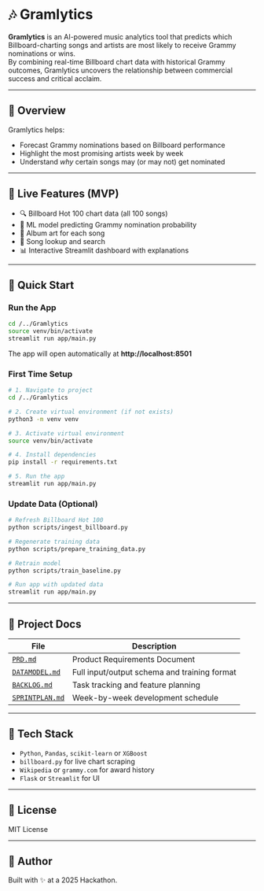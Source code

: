 # 🎶 Gramlytics

**Gramlytics** is an AI-powered music analytics tool that predicts which Billboard-charting songs and artists are most likely to receive Grammy nominations or wins.  
By combining real-time Billboard chart data with historical Grammy outcomes, Gramlytics uncovers the relationship between commercial success and critical acclaim.

---

## 📌 Overview

Gramlytics helps:
- Forecast Grammy nominations based on Billboard performance
- Highlight the most promising artists week by week
- Understand *why* certain songs may (or may not) get nominated

---

## 🚀 Live Features (MVP)

- 🔍 Billboard Hot 100 chart data (all 100 songs)
- 🧠 ML model predicting Grammy nomination probability
- 🎨 Album art for each song
- 🔎 Song lookup and search
- 📊 Interactive Streamlit dashboard with explanations

---

## 🏃 Quick Start

### Run the App

```bash
cd /../Gramlytics
source venv/bin/activate
streamlit run app/main.py
```

The app will open automatically at **http://localhost:8501**

### First Time Setup

```bash
# 1. Navigate to project
cd /../Gramlytics

# 2. Create virtual environment (if not exists)
python3 -m venv venv

# 3. Activate virtual environment
source venv/bin/activate

# 4. Install dependencies
pip install -r requirements.txt

# 5. Run the app
streamlit run app/main.py
```

### Update Data (Optional)

```bash
# Refresh Billboard Hot 100
python scripts/ingest_billboard.py

# Regenerate training data
python scripts/prepare_training_data.py

# Retrain model
python scripts/train_baseline.py

# Run app with updated data
streamlit run app/main.py
```

---

## 📂 Project Docs

| File | Description |
|------|-------------|
| [`PRD.md`](./PRD.md) | Product Requirements Document |
| [`DATAMODEL.md`](./DATAMODEL.md) | Full input/output schema and training format |
| [`BACKLOG.md`](./BACKLOG.md) | Task tracking and feature planning |
| [`SPRINTPLAN.md`](./SPRINTPLAN.md) | Week-by-week development schedule |

---

## 🧠 Tech Stack

- `Python`, `Pandas`, `scikit-learn` or `XGBoost`
- `billboard.py` for live chart scraping
- `Wikipedia` or `grammy.com` for award history
- `Flask` or `Streamlit` for UI

---

## 📄 License

MIT License

---

## 👤 Author

Built with ✨ at a 2025 Hackathon.
